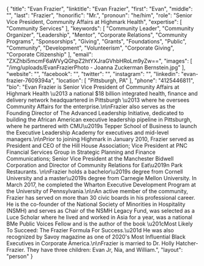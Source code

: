 {
  "title": "Evan Frazier",
  "linktitle": "Evan Frazier",
  "first": "Evan",
  "middle": "",
  "last": "Frazier",
  "honorific": "Mr.",
  "pronoun": "he/him",
  "role": "Senior Vice President, Community Affairs at Highmark Health",
  "expertise": [
    "Community Services"
  ],
  "keywords": [
    "Community Leader",
    "Community Organizer",
    "Leadership",
    "Mentor",
    "Corporate Relations",
    "Community Programs",
    "Sponsorships",
    "Giving",
    "Grants",
    "Foundations",
    "Public",
    "Community",
    "Development",
    "Volunteerism",
    "Corporate Giving",
    "Corporate Citizenship"
  ],
  "email": "ZXZhbi5mcmF6aWVyQGhpZ2htYXJraGVhbHRoLm9yZw==",
  "images": [
    "/img/uploads/EvanFrazierPhoto - Joanna Zuckerman Bernstein.jpg"
  ],
  "website": "",
  "facebook": "",
  "twitter": "",
  "instagram": "",
  "linkedin": "evan-frazier-7609394a",
  "location": [
    "Pittsburgh, PA"
  ],
  "phone": "4125446811",
  "bio": "Evan Frazier is Senior Vice President of Community Affairs at Highmark Health \u2013 a national $18 billion integrated health, finance and delivery network headquartered in Pittsburgh \u2013 where he oversees Community Affairs for the enterprise.\n\nFrazier also serves as the Founding Director of The Advanced Leadership Initiative, dedicated to building the African American executive leadership pipeline in Pittsburgh, where he partnered with CMU\u2019s Tepper School of Business to launch the Executive Leadership Academy for executives and mid-level managers.\n\nPrior to joining Highmark in January 2010, Frazier served as President and CEO of the Hill House Association; Vice President at PNC Financial Services Group in Strategic Planning and Finance Communications; Senior Vice President at the Manchester Bidwell Corporation and Director of Community Relations for Eat\u2019n Park Restaurants. \n\nFrazier holds a bachelor\u2019s degree from Cornell University and a master\u2019s degree from Carnegie Mellon University. In March 2017, he completed the Wharton Executive Development Program at the University of Pennsylvania.\n\nAn active member of the community, Frazier has served on more than 30 civic boards in his professional career. He is the co-founder of the National Society of Minorities in Hospitality (NSMH) and serves as Chair of the NSMH Legacy Fund, was selected as a Luce Scholar where he lived and worked in Asia for a year, was a national BMe Public Voices Fellow and is the author of the book \u201cMost Likely To Succeed: The Frazier Formula For Success.\u201d He was also recognized by Savoy magazine as one of 2020's Most Influential Black Executives in Corporate America.\n\nFrazier is married to Dr. Holly Hatcher-Frazier. They have three children: Evan Jr, Nia, and William.",
  "layout": "person"
}
